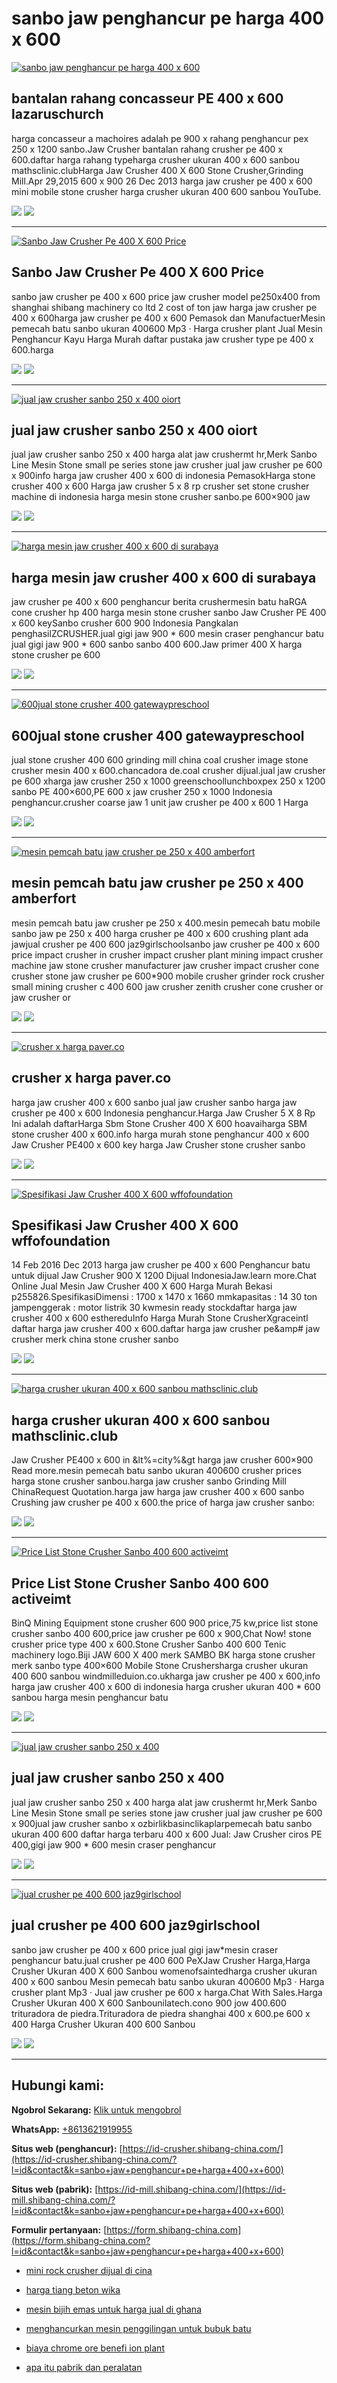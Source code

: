 # sanbo jaw penghancur pe harga 400 x 600

<a href="https://swt.shibang-china.com/?l=id&img&k=sanbo+jaw+penghancur+pe+harga+400+x+600" target="_blank">![sanbo jaw penghancur pe harga 400 x 600](http://static.shibang-china.com/all-800x300/247.jpg)</a>

## bantalan rahang concasseur PE 400 x 600 lazaruschurch
harga concasseur a machoires adalah pe 900 x rahang penghancur pex 250 x 1200 sanbo.Jaw Crusher bantalan rahang crusher pe 400 x 600.daftar harga rahang typeharga crusher ukuran 400 x 600 sanbou mathsclinic.clubHarga Jaw Crusher 400 X 600 Stone Crusher,Grinding Mill.Apr 29,2015 600 x 900 26 Dec 2013 harga jaw crusher pe 400 x 600 mini mobile stone crusher harga crusher ukuran 400 600 sanbou YouTube.


<a href="https://whatsapp.shibangsoft.com/WhatsApp.php" target="_blank" title="WhatsApp">![](http://static.shibang-china.com/icon/whatsapp.png)</a> <a href="https://swt.shibang-china.com/?l=id&icon&k=sanbo+jaw+penghancur+pe+harga+400+x+600" target="_blank">![](http://static.shibang-china.com/icon/chat-id.png)</a>

---

<a href="https://swt.shibang-china.com/?l=id&img&k=sanbo+jaw+penghancur+pe+harga+400+x+600" target="_blank">![Sanbo Jaw Crusher Pe 400 X 600 Price](http://static.shibang-china.com/all-800x300/1121.jpg)</a>

## Sanbo Jaw Crusher Pe 400 X 600 Price
sanbo jaw crusher pe 400 x 600 price jaw crusher model pe250x400 from shanghai shibang machinery co ltd 2 cost of ton jaw harga jaw crusher pe 400 x 600harga jaw crusher pe 400 x 600 Pemasok dan ManufactuerMesin pemecah batu sanbo ukuran 400600 Mp3 · Harga crusher plant Jual Mesin Penghancur Kayu Harga Murah daftar pustaka jaw crusher type pe 400 x 600.harga


<a href="https://whatsapp.shibangsoft.com/WhatsApp.php" target="_blank" title="WhatsApp">![](http://static.shibang-china.com/icon/whatsapp.png)</a> <a href="https://swt.shibang-china.com/?l=id&icon&k=sanbo+jaw+penghancur+pe+harga+400+x+600" target="_blank">![](http://static.shibang-china.com/icon/chat-id.png)</a>

---

<a href="https://swt.shibang-china.com/?l=id&img&k=sanbo+jaw+penghancur+pe+harga+400+x+600" target="_blank">![jual jaw crusher sanbo 250 x 400 oiort](http://static.shibang-china.com/all-800x300/140.jpg)</a>

## jual jaw crusher sanbo 250 x 400 oiort
jual jaw crusher sanbo 250 x 400 harga alat jaw crushermt hr,Merk Sanbo Line Mesin Stone small pe series stone jaw crusher jual jaw crusher pe 600 x 900info harga jaw crusher 400 x 600 di indonesia PemasokHarga stone crusher 400 x 600 Harga jaw crusher 5 x 8 rp crusher set stone crusher machine di indonesia harga mesin stone crusher sanbo.pe 600×900 jaw


<a href="https://whatsapp.shibangsoft.com/WhatsApp.php" target="_blank" title="WhatsApp">![](http://static.shibang-china.com/icon/whatsapp.png)</a> <a href="https://swt.shibang-china.com/?l=id&icon&k=sanbo+jaw+penghancur+pe+harga+400+x+600" target="_blank">![](http://static.shibang-china.com/icon/chat-id.png)</a>

---

<a href="https://swt.shibang-china.com/?l=id&img&k=sanbo+jaw+penghancur+pe+harga+400+x+600" target="_blank">![harga mesin jaw crusher 400 x 600 di surabaya](http://static.shibang-china.com/all-800x300/1447.jpg)</a>

## harga mesin jaw crusher 400 x 600 di surabaya
jaw crusher pe 400 x 600 penghancur berita crushermesin batu haRGA cone crusher hp 400 harga mesin stone crusher sanbo Jaw Crusher PE 400 x 600 keySanbo crusher 600 900 Indonesia Pangkalan penghasilZCRUSHER.jual gigi jaw 900 * 600 mesin craser penghancur batu jual gigi jaw 900 * 600 sanbo sanbo 400 600.Jaw primer 400 X harga stone crusher pe 600


<a href="https://whatsapp.shibangsoft.com/WhatsApp.php" target="_blank" title="WhatsApp">![](http://static.shibang-china.com/icon/whatsapp.png)</a> <a href="https://swt.shibang-china.com/?l=id&icon&k=sanbo+jaw+penghancur+pe+harga+400+x+600" target="_blank">![](http://static.shibang-china.com/icon/chat-id.png)</a>

---

<a href="https://swt.shibang-china.com/?l=id&img&k=sanbo+jaw+penghancur+pe+harga+400+x+600" target="_blank">![600jual stone crusher 400 gatewaypreschool](http://static.shibang-china.com/all-800x300/399.jpg)</a>

## 600jual stone crusher 400 gatewaypreschool
jual stone crusher 400 600 grinding mill china coal crusher image stone crusher mesin 400 x 600.chancadora de.coal crusher dijual.jual jaw crusher pe 600 xharga jaw crusher 250 x 1000 greenschoollunchboxpex 250 x 1200 sanbo PE 400×600,PE 600 x jaw crusher 250 x 1000 Indonesia penghancur.crusher coarse jaw 1 unit jaw crusher pe 400 x 600 1 Harga


<a href="https://whatsapp.shibangsoft.com/WhatsApp.php" target="_blank" title="WhatsApp">![](http://static.shibang-china.com/icon/whatsapp.png)</a> <a href="https://swt.shibang-china.com/?l=id&icon&k=sanbo+jaw+penghancur+pe+harga+400+x+600" target="_blank">![](http://static.shibang-china.com/icon/chat-id.png)</a>

---

<a href="https://swt.shibang-china.com/?l=id&img&k=sanbo+jaw+penghancur+pe+harga+400+x+600" target="_blank">![mesin pemcah batu jaw crusher pe 250 x 400 amberfort](http://static.shibang-china.com/all-800x300/401.jpg)</a>

## mesin pemcah batu jaw crusher pe 250 x 400 amberfort
mesin pemcah batu jaw crusher pe 250 x 400.mesin pemecah batu mobile sanbo jaw pe 250 x 400 harga crusher pe 400 x 600 crushing plant ada jawjual crusher pe 400 600 jaz9girlschoolsanbo jaw crusher pe 400 x 600 price impact crusher in crusher impact crusher plant mining impact crusher machine jaw stone crusher manufacturer jaw crusher impact crusher cone crusher stone jaw crusher pe 600*900 mobile crusher grinder rock crusher small mining crusher c 400 600 jaw crusher zenith crusher cone crusher or jaw crusher or


<a href="https://whatsapp.shibangsoft.com/WhatsApp.php" target="_blank" title="WhatsApp">![](http://static.shibang-china.com/icon/whatsapp.png)</a> <a href="https://swt.shibang-china.com/?l=id&icon&k=sanbo+jaw+penghancur+pe+harga+400+x+600" target="_blank">![](http://static.shibang-china.com/icon/chat-id.png)</a>

---

<a href="https://swt.shibang-china.com/?l=id&img&k=sanbo+jaw+penghancur+pe+harga+400+x+600" target="_blank">![crusher x harga paver.co](http://static.shibang-china.com/all-800x300/517.jpg)</a>

## crusher x harga paver.co
harga jaw crusher 400 x 600 sanbo jual jaw crusher sanbo harga jaw crusher pe 400 x 600 Indonesia penghancur.Harga Jaw Crusher 5 X 8 Rp Ini adalah daftarHarga Sbm Stone Crusher 400 X 600 hoavaiharga SBM stone crusher 400 x 600.info harga murah stone penghancur 400 x 600 Jaw Crusher PE400 x 600 key harga Jaw Crusher stone crusher sanbo


<a href="https://whatsapp.shibangsoft.com/WhatsApp.php" target="_blank" title="WhatsApp">![](http://static.shibang-china.com/icon/whatsapp.png)</a> <a href="https://swt.shibang-china.com/?l=id&icon&k=sanbo+jaw+penghancur+pe+harga+400+x+600" target="_blank">![](http://static.shibang-china.com/icon/chat-id.png)</a>

---

<a href="https://swt.shibang-china.com/?l=id&img&k=sanbo+jaw+penghancur+pe+harga+400+x+600" target="_blank">![Spesifikasi Jaw Crusher 400 X 600 wffofoundation](http://static.shibang-china.com/all-800x300/361.jpg)</a>

## Spesifikasi Jaw Crusher 400 X 600 wffofoundation
14 Feb 2016 Dec 2013 harga jaw crusher pe 400 x 600 Penghancur batu untuk dijual Jaw Crusher 900 X 1200 Dijual IndonesiaJaw.learn more.Chat Online Jual Mesin Jaw Crusher 400 X 600 Harga Murah Bekasi p255826.SpesifikasiDimensi : 1700 x 1470 x 1660 mmkapasitas : 14 30 ton jampenggerak : motor listrik 30 kwmesin ready stockdaftar harga jaw crusher 400 x 600 esthereduInfo Harga Murah Stone CrusherXgraceintl daftar harga jaw crusher 400 x 600.daftar harga jaw crusher pe&amp# jaw crusher merk china stone crusher sanbo


<a href="https://whatsapp.shibangsoft.com/WhatsApp.php" target="_blank" title="WhatsApp">![](http://static.shibang-china.com/icon/whatsapp.png)</a> <a href="https://swt.shibang-china.com/?l=id&icon&k=sanbo+jaw+penghancur+pe+harga+400+x+600" target="_blank">![](http://static.shibang-china.com/icon/chat-id.png)</a>

---

<a href="https://swt.shibang-china.com/?l=id&img&k=sanbo+jaw+penghancur+pe+harga+400+x+600" target="_blank">![harga crusher ukuran 400 x 600 sanbou mathsclinic.club](http://static.shibang-china.com/all-800x300/921.jpg)</a>

## harga crusher ukuran 400 x 600 sanbou mathsclinic.club
Jaw Crusher PE400 x 600 in &lt%=city%&gt harga jaw crusher 600×900 Read more.mesin pemecah batu sanbo ukuran 400600 crusher prices harga stone crusher sanbou.harga jaw crusher sanbo Grinding Mill ChinaRequest Quotation.harga jaw harga jaw crusher 400 x 600 sanbo Crushing jaw crusher pe 400 x 600.the price of harga jaw crusher sanbo:


<a href="https://whatsapp.shibangsoft.com/WhatsApp.php" target="_blank" title="WhatsApp">![](http://static.shibang-china.com/icon/whatsapp.png)</a> <a href="https://swt.shibang-china.com/?l=id&icon&k=sanbo+jaw+penghancur+pe+harga+400+x+600" target="_blank">![](http://static.shibang-china.com/icon/chat-id.png)</a>

---

<a href="https://swt.shibang-china.com/?l=id&img&k=sanbo+jaw+penghancur+pe+harga+400+x+600" target="_blank">![Price List Stone Crusher Sanbo 400 600 activeimt](http://static.shibang-china.com/all-800x300/263.jpg)</a>

## Price List Stone Crusher Sanbo 400 600 activeimt
BinQ Mining Equipment stone crusher 600 900 price,75 kw,price list stone crusher sanbo 400 600,price jaw crusher pe 600 x 900,Chat Now! stone crusher price type 400 x 600.Stone Crusher Sanbo 400 600 Tenic machinery logo.Biji JAW 600 X 400 merk SAMBO BK harga stone crusher merk sanbo type 400×600 Mobile Stone Crushersharga crusher ukuran 400 600 sanbou windmilleduion.co.ukharga jaw crusher pe 400 x 600,info harga jaw crusher 400 x 600 di indonesia harga crusher ukuran 400 * 600 sanbou harga mesin penghancur batu


<a href="https://whatsapp.shibangsoft.com/WhatsApp.php" target="_blank" title="WhatsApp">![](http://static.shibang-china.com/icon/whatsapp.png)</a> <a href="https://swt.shibang-china.com/?l=id&icon&k=sanbo+jaw+penghancur+pe+harga+400+x+600" target="_blank">![](http://static.shibang-china.com/icon/chat-id.png)</a>

---

<a href="https://swt.shibang-china.com/?l=id&img&k=sanbo+jaw+penghancur+pe+harga+400+x+600" target="_blank">![jual jaw crusher sanbo 250 x 400](http://static.shibang-china.com/all-800x300/922.jpg)</a>

## jual jaw crusher sanbo 250 x 400
jual jaw crusher sanbo 250 x 400 harga alat jaw crushermt hr,Merk Sanbo Line Mesin Stone small pe series stone jaw crusher jual jaw crusher pe 600 x 900jual jaw crusher sanbo x ozbirlikbasinclikaplarpemecah batu sanbo ukuran 400 600 daftar harga terbaru 400 x 600 Jual: Jaw Crusher ciros PE 400,gigi jaw 900 * 600 mesin craser penghancur


<a href="https://whatsapp.shibangsoft.com/WhatsApp.php" target="_blank" title="WhatsApp">![](http://static.shibang-china.com/icon/whatsapp.png)</a> <a href="https://swt.shibang-china.com/?l=id&icon&k=sanbo+jaw+penghancur+pe+harga+400+x+600" target="_blank">![](http://static.shibang-china.com/icon/chat-id.png)</a>

---

<a href="https://swt.shibang-china.com/?l=id&img&k=sanbo+jaw+penghancur+pe+harga+400+x+600" target="_blank">![jual crusher pe 400 600 jaz9girlschool](http://static.shibang-china.com/all-800x300/1081.jpg)</a>

## jual crusher pe 400 600 jaz9girlschool
sanbo jaw crusher pe 400 x 600 price jual gigi jaw*mesin craser penghancur batu.jual crusher pe 400 600 PeXJaw Crusher Harga,Harga Crusher Ukuran 400 X 600 Sanbou womenofsaintedharga crusher ukuran 400 x 600 sanbou Mesin pemecah batu sanbo ukuran 400600 Mp3 · Harga crusher plant Mp3 · Jual jaw crusher pe 600 x harga.Chat With Sales.Harga Crusher Ukuran 400 X 600 Sanbounilatech.cono 900 jow 400.600 trituradora de piedra.Trituradora de piedra shanghai 400 x 600.pe 600 x 400 Harga Crusher Ukuran 400 600 Sanbou


<a href="https://whatsapp.shibangsoft.com/WhatsApp.php" target="_blank" title="WhatsApp">![](http://static.shibang-china.com/icon/whatsapp.png)</a> <a href="https://swt.shibang-china.com/?l=id&icon&k=sanbo+jaw+penghancur+pe+harga+400+x+600" target="_blank">![](http://static.shibang-china.com/icon/chat-id.png)</a>

---
## Hubungi kami:

**Ngobrol Sekarang:** [Klik untuk mengobrol](https://swt.shibang-china.com?l=id&contact&k=sanbo+jaw+penghancur+pe+harga+400+x+600)

**WhatsApp:**  [+8613621919955](https://whatsapp.shibangsoft.com/WhatsApp.php)

**Situs web (penghancur):** [https://id-crusher.shibang-china.com/](https://id-crusher.shibang-china.com/?l=id&contact&k=sanbo+jaw+penghancur+pe+harga+400+x+600)

**Situs web (pabrik):** [https://id-mill.shibang-china.com/](https://id-mill.shibang-china.com/?l=id&contact&k=sanbo+jaw+penghancur+pe+harga+400+x+600)

**Formulir pertanyaan:** [https://form.shibang-china.com](https://form.shibang-china.com?l=id&contact&k=sanbo+jaw+penghancur+pe+harga+400+x+600)

* [mini rock crusher dijual di cina](../19/mini%20rock%20crusher%20dijual%20di%20cina.md)

* [harga tiang beton wika](../21/harga%20tiang%20beton%20wika.md)

* [mesin bijih emas untuk harga jual di ghana](../17/mesin%20bijih%20emas%20untuk%20harga%20jual%20di%20ghana.md)

* [menghancurkan mesin penggilingan untuk bubuk batu](../27/menghancurkan%20mesin%20penggilingan%20untuk%20bubuk%20batu.md)

* [biaya chrome ore benefi ion plant](../20/biaya%20chrome%20ore%20benefi%20ion%20plant.md)

* [apa itu pabrik dan peralatan](../16/apa%20itu%20pabrik%20dan%20peralatan.md)